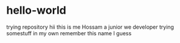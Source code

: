 # hello-world
trying repository
hii this is me Hossam a junior we developer trying somestuff in my own remember this name I guess 
